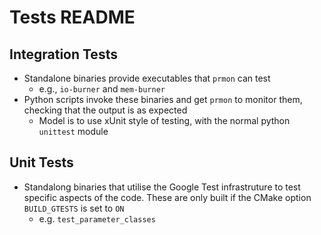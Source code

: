 # Tests README

## Integration Tests

- Standalone binaries provide executables that `prmon` can test
	- e.g., `io-burner` and `mem-burner` 
- Python scripts invoke these binaries and get `prmon` to monitor them, checking that the output is as expected
	- Model is to use xUnit style of testing, with the normal python `unittest` module 

## Unit Tests

- Standalong binaries that utilise the Google Test infrastruture to test specific aspects of the code. These are only built if the CMake option `BUILD_GTESTS` is set to `ON`
	- e.g. `test_parameter_classes`
